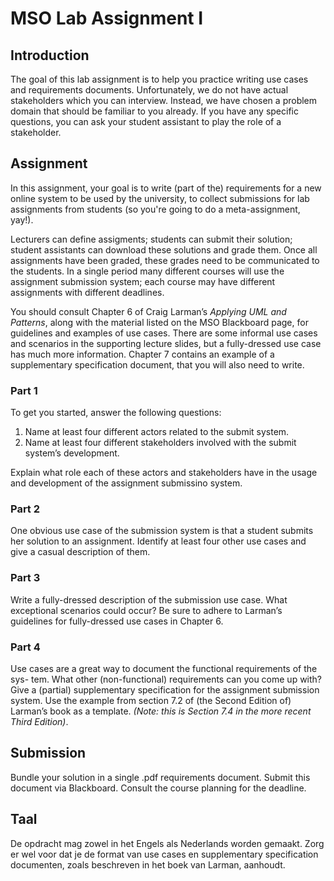
# MSO Lab Assignment I

## Introduction
The goal of this lab assignment is to help you practice writing use cases and requirements documents. Unfortunately, we do not have actual stakeholders which you can interview. Instead, we have chosen a problem domain that should be familiar to you already. If you have any specific questions, you can ask your student assistant to play the role of a stakeholder.

## Assignment
In this assignment, your goal is to write (part of the) requirements for a new online system to be used by the university, to collect submissions for lab assignments from students (so you're going to do a meta-assignment, yay!).

Lecturers can define assigments; students can submit their solution; student assistants can download these solutions and grade them. Once all assignments have been graded, these grades need to be communicated to the students. In a single period many different courses will use the assignment submission system; each course may have different assignments with different deadlines.

You should consult Chapter 6 of Craig Larman’s *Applying UML and Patterns*, along with the material listed on the MSO Blackboard page, for guidelines and examples of use cases. There are some informal use cases and scenarios in the supporting lecture slides, but a fully-dressed use case has much more information. Chapter 7 contains an example of a supplementary specification document, that you will also need to write.

### Part 1
To get you started, answer the following questions:
1. Name at least four different actors related to the submit system.
2. Name at least four different stakeholders involved with the submit system’s development.

Explain what role each of these actors and stakeholders have in the usage and development of the assignment submissino system.

### Part 2
One obvious use case of the submission system is that a student submits her solution to an assignment. Identify at least four other use cases and give a casual description of them.

### Part 3
Write a fully-dressed description of the submission use case. What exceptional scenarios could occur? Be sure to adhere to Larman’s guidelines for fully-dressed use cases in Chapter 6.

### Part 4
Use cases are a great way to document the functional requirements of the sys- tem. What other (non-functional) requirements can you come up with? Give a (partial) supplementary specification for the assignment submission system. Use the example from section 7.2 of (the Second Edition of) Larman’s book as a template. *(Note: this is Section 7.4 in the more recent Third Edition)*.

## Submission
Bundle your solution in a single .pdf requirements document. Submit this document via Blackboard. Consult the course planning for the deadline.

## Taal
De opdracht mag zowel in het Engels als Nederlands worden gemaakt. Zorg er wel voor dat je de format van use cases en supplementary specification documenten, zoals beschreven in het boek van Larman, aanhoudt.